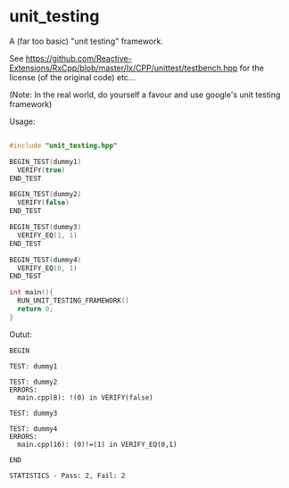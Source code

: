 unit_testing
============

A (far too basic) "unit testing" framework.

See https://github.com/Reactive-Extensions/RxCpp/blob/master/Ix/CPP/unittest/testbench.hpp for the license (of the original code) etc...

(Note: In the real world, do yourself a favour and use google's unit testing framework)

Usage:

```C++

#include "unit_testing.hpp"

BEGIN_TEST(dummy1)
  VERIFY(true)
END_TEST

BEGIN_TEST(dummy2)
  VERIFY(false)
END_TEST

BEGIN_TEST(dummy3)
  VERIFY_EQ(1, 1)
END_TEST

BEGIN_TEST(dummy4)
  VERIFY_EQ(0, 1)
END_TEST

int main(){
  RUN_UNIT_TESTING_FRAMEWORK()
  return 0;
}

```

Outut:
```
BEGIN 

TEST: dummy1

TEST: dummy2
ERRORS:
  main.cpp(8): !(0) in VERIFY(false)

TEST: dummy3

TEST: dummy4
ERRORS:
  main.cpp(16): (0)!=(1) in VERIFY_EQ(0,1)

END

STATISTICS - Pass: 2, Fail: 2
```
